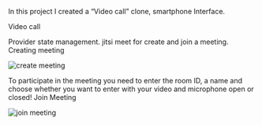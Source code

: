 In this project I created a “Video call” clone, smartphone Interface.


Video call

Provider state management.
jitsi meet for create and join a meeting.
Creating meeting 


![create meeting](https://github.com/jonathanGontijo/video_call_clone/assets/70207794/4d0f9011-7a19-437a-8475-903ae28ea764)


To participate in the meeting you need to enter the room ID, a name and choose whether you want to enter with your video and microphone open or closed!
Join Meeting 


![join meeting](https://github.com/jonathanGontijo/video_call_clone/assets/70207794/0c2aa6f8-654a-4a7f-af0d-c0c9574ddc26)
